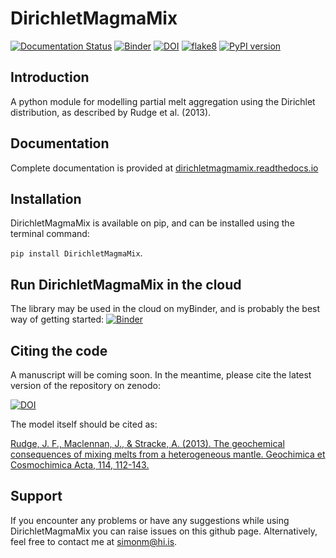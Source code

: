 # DirichletMagmaMix

[![Documentation Status](https://readthedocs.org/projects/dirichletmagmamix/badge/?version=latest)](https://dirichletmagmamix.readthedocs.io/en/latest/?badge=latest) [![Binder](https://mybinder.org/badge_logo.svg)](https://mybinder.org/v2/gh/simonwmatthews/DirichletMagmaMix/HEAD?labpath=tutorials%2Ftutorial1.ipynb) [![DOI](https://zenodo.org/badge/402828732.svg)](https://zenodo.org/badge/latestdoi/402828732) [![flake8](https://github.com/simonwmatthews/DirichletMagmaMix/actions/workflows/flake8.yml/badge.svg)](https://github.com/simonwmatthews/DirichletMagmaMix/actions/workflows/flake8.yml) [![PyPI version](https://badge.fury.io/py/DirichletMagmaMix.svg)](https://badge.fury.io/py/DirichletMagmaMix)

## Introduction

A python module for modelling partial melt aggregation using the Dirichlet distribution, as described by Rudge et al. (2013).

## Documentation

Complete documentation is provided at [dirichletmagmamix.readthedocs.io](https://dirichletmagmamix.readthedocs.io)

## Installation

DirichletMagmaMix is available on pip, and can be installed using the terminal command:

`pip install DirichletMagmaMix`.

## Run DirichletMagmaMix in the cloud

The library may be used in the cloud on myBinder, and is probably the best way of getting started:
[![Binder](https://mybinder.org/badge_logo.svg)](https://mybinder.org/v2/gh/simonwmatthews/DirichletMagmaMix/HEAD?labpath=tutorials%2Ftutorial1.ipynb)

## Citing the code

A manuscript will be coming soon. In the meantime, please cite the latest version of the repository on zenodo:

[![DOI](https://zenodo.org/badge/402828732.svg)](https://zenodo.org/badge/latestdoi/402828732)

The model itself should be cited as:

[Rudge, J. F., Maclennan, J., & Stracke, A. (2013). The geochemical consequences of mixing melts from a heterogeneous mantle. Geochimica et Cosmochimica Acta, 114, 112-143.](https://doi.org/10.1016/j.gca.2013.03.042)

## Support

If you encounter any problems or have any suggestions while using DirichletMagmaMix you can raise
issues on this github page. Alternatively, feel free to contact me at simonm@hi.is.
